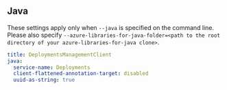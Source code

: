 ## Java

These settings apply only when `--java` is specified on the command line.
Please also specify `--azure-libraries-for-java-folder=<path to the root directory of your azure-libraries-for-java clone>`.

``` yaml $(java)
title: DeploymentsManagementClient
java:
  service-name: Deployments
  client-flattened-annotation-target: disabled
  uuid-as-string: true
```
